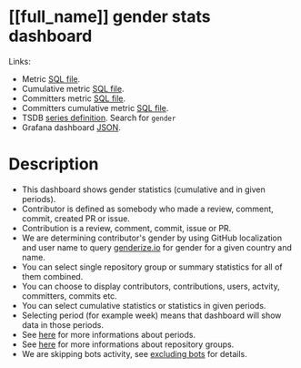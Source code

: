 <h1 id="dashboard-header">[[full_name]] gender stats dashboard</h1>
<p>Links:</p>
<ul>
<li>Metric <a href="https://github.com/cncf/devstats/blob/master/metrics/shared/gender.sql" target="_blank">SQL file</a>.</li>
<li>Cumulative metric <a href="https://github.com/cncf/devstats/blob/master/metrics/shared/gender_cum.sql" target="_blank">SQL file</a>.</li>
<li>Committers metric <a href="https://github.com/cncf/devstats/blob/master/metrics/shared/committers_gender.sql" target="_blank">SQL file</a>.</li>
<li>Committers cumulative metric <a href="https://github.com/cncf/devstats/blob/master/metrics/shared/committers_gender_cum.sql" target="_blank">SQL file</a>.</li>
<li>TSDB <a href="https://github.com/cncf/devstats/blob/master/metrics/shared/metrics.yaml" target="_blank">series definition</a>. Search for <code>gender</code></li>
<li>Grafana dashboard <a href="https://github.com/cncf/devstats/blob/master/grafana/dashboards/[[lower_name]]/gender-stats.json" target="_blank">JSON</a>.</li>
</ul>
<h1 id="description">Description</h1>
<ul>
<li>This dashboard shows gender statistics (cumulative and in given periods).</li>
<li>Contributor is defined as somebody who made a review, comment, commit, created PR or issue.</li>
<li>Contribution is a review, comment, commit, issue or PR.</li>
<li>We are determining contributor's gender by using GitHub localization and user name to query <a href="https://store.genderize.io" target="_blank">genderize.io</a> for gender for a given country and name.</li>
<li>You can select single repository group or summary statistics for all of them combined.</li>
<li>You can choose to display contributors, contributions, users, actvity, committers, commits etc.</li>
<li>You can select cumulative statistics or statistics in given periods.</li>
<li>Selecting period (for example week) means that dashboard will show data in those periods.</li>
<li>See <a href="https://github.com/cncf/devstats/blob/master/docs/periods.md" target="_blank">here</a> for more informations about periods.</li>
<li>See <a href="https://github.com/cncf/devstats/blob/master/docs/repository_groups.md" target="_blank">here</a> for more informations about repository groups.</li>
<li>We are skipping bots activity, see <a href="https://github.com/cncf/devstats/blob/master/docs/excluding_bots.md" target="_blank">excluding bots</a> for details.</li>
</ul>
